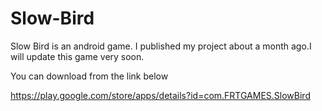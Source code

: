 # Slow-Bird

Slow Bird is an android game. I published my project about a month ago.I will update this game very soon.

You can download from the link below 

https://play.google.com/store/apps/details?id=com.FRTGAMES.SlowBird
